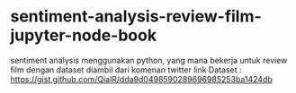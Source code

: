# sentiment-analysis-review-film-jupyter-node-book
sentiment analysis menggunakan python, yang mana bekerja untuk review film dengan dataset diambil dari komenan twitter 
link Dataset :
https://gist.github.com/QialR/dda9d0498590289696985253ba1424db
